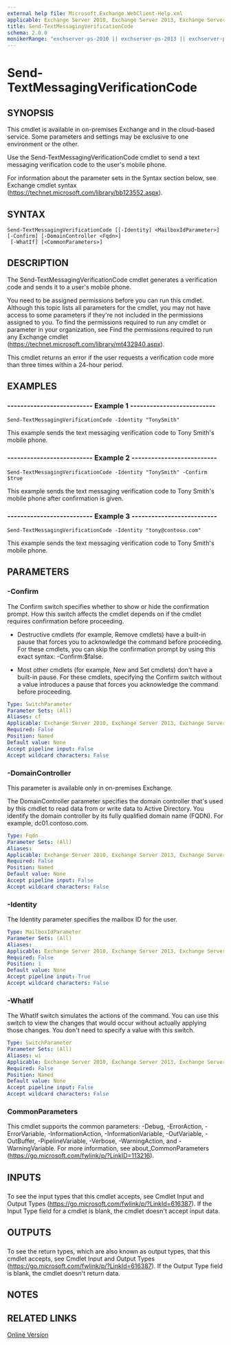 ```yaml
---
external help file: Microsoft.Exchange.WebClient-Help.xml
applicable: Exchange Server 2010, Exchange Server 2013, Exchange Server 2016, Exchange Online
title: Send-TextMessagingVerificationCode
schema: 2.0.0
monikerRange: "exchserver-ps-2010 || exchserver-ps-2013 || exchserver-ps-2016 || exchonline-ps"
---
```


# Send-TextMessagingVerificationCode

## SYNOPSIS
This cmdlet is available in on-premises Exchange and in the cloud-based service. Some parameters and settings may be exclusive to one environment or the other.

Use the Send-TextMessagingVerificationCode cmdlet to send a text messaging verification code to the user's mobile phone.

For information about the parameter sets in the Syntax section below, see Exchange cmdlet syntax (https://technet.microsoft.com/library/bb123552.aspx).

## SYNTAX

```
Send-TextMessagingVerificationCode [[-Identity] <MailboxIdParameter>] [-Confirm] [-DomainController <Fqdn>]
 [-WhatIf] [<CommonParameters>]
```

## DESCRIPTION
The Send-TextMessagingVerificationCode cmdlet generates a verification code and sends it to a user's mobile phone.

You need to be assigned permissions before you can run this cmdlet. Although this topic lists all parameters for the cmdlet, you may not have access to some parameters if they're not included in the permissions assigned to you. To find the permissions required to run any cmdlet or parameter in your organization, see Find the permissions required to run any Exchange cmdlet (https://technet.microsoft.com/library/mt432940.aspx).

This cmdlet returns an error if the user requests a verification code more than three times within a 24-hour period.

## EXAMPLES

### -------------------------- Example 1 --------------------------
```
Send-TextMessagingVerificationCode -Identity "TonySmith"
```

This example sends the text messaging verification code to Tony Smith's mobile phone.

### -------------------------- Example 2 --------------------------
```
Send-TextMessagingVerificationCode -Identity "TonySmith" -Confirm $true
```

This example sends the text messaging verification code to Tony Smith's mobile phone after confirmation is given.

### -------------------------- Example 3 --------------------------
```
Send-TextMessagingVerificationCode -Identity "tony@contoso.com"
```

This example sends the text messaging verification code to Tony Smith's mobile phone.

## PARAMETERS

### -Confirm
The Confirm switch specifies whether to show or hide the confirmation prompt. How this switch affects the cmdlet depends on if the cmdlet requires confirmation before proceeding.

- Destructive cmdlets (for example, Remove cmdlets) have a built-in pause that forces you to acknowledge the command before proceeding. For these cmdlets, you can skip the confirmation prompt by using this exact syntax: -Confirm:$false.

- Most other cmdlets (for example, New and Set cmdlets) don't have a built-in pause. For these cmdlets, specifying the Confirm switch without a value introduces a pause that forces you acknowledge the command before proceeding.

```yaml
Type: SwitchParameter
Parameter Sets: (All)
Aliases: cf
Applicable: Exchange Server 2010, Exchange Server 2013, Exchange Server 2016, Exchange Online
Required: False
Position: Named
Default value: None
Accept pipeline input: False
Accept wildcard characters: False
```

### -DomainController
This parameter is available only in on-premises Exchange.

The DomainController parameter specifies the domain controller that's used by this cmdlet to read data from or write data to Active Directory. You identify the domain controller by its fully qualified domain name (FQDN). For example, dc01.contoso.com.

```yaml
Type: Fqdn
Parameter Sets: (All)
Aliases:
Applicable: Exchange Server 2010, Exchange Server 2013, Exchange Server 2016
Required: False
Position: Named
Default value: None
Accept pipeline input: False
Accept wildcard characters: False
```

### -Identity
The Identity parameter specifies the mailbox ID for the user.

```yaml
Type: MailboxIdParameter
Parameter Sets: (All)
Aliases:
Applicable: Exchange Server 2010, Exchange Server 2013, Exchange Server 2016, Exchange Online
Required: False
Position: 1
Default value: None
Accept pipeline input: True
Accept wildcard characters: False
```

### -WhatIf
The WhatIf switch simulates the actions of the command. You can use this switch to view the changes that would occur without actually applying those changes. You don't need to specify a value with this switch.

```yaml
Type: SwitchParameter
Parameter Sets: (All)
Aliases: wi
Applicable: Exchange Server 2010, Exchange Server 2013, Exchange Server 2016, Exchange Online
Required: False
Position: Named
Default value: None
Accept pipeline input: False
Accept wildcard characters: False
```

### CommonParameters
This cmdlet supports the common parameters: -Debug, -ErrorAction, -ErrorVariable, -InformationAction, -InformationVariable, -OutVariable, -OutBuffer, -PipelineVariable, -Verbose, -WarningAction, and -WarningVariable. For more information, see about_CommonParameters (https://go.microsoft.com/fwlink/p/?LinkID=113216).

## INPUTS

###  
To see the input types that this cmdlet accepts, see Cmdlet Input and Output Types (https://go.microsoft.com/fwlink/p/?LinkId=616387). If the Input Type field for a cmdlet is blank, the cmdlet doesn't accept input data.

## OUTPUTS

###  
To see the return types, which are also known as output types, that this cmdlet accepts, see Cmdlet Input and Output Types (https://go.microsoft.com/fwlink/p/?LinkId=616387). If the Output Type field is blank, the cmdlet doesn't return data.

## NOTES

## RELATED LINKS

[Online Version](https://technet.microsoft.com/library/2807693e-cc82-44bc-a670-e8ae4dd7429b.aspx)
